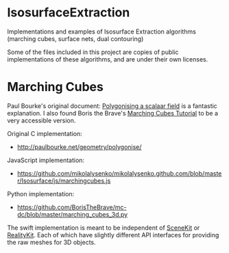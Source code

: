 # IsosurfaceExtraction

Implementations and examples of Isosurface Extraction algorithms (marching cubes, surface nets, dual contouring)

Some of the files included in this project are copies of public implementations of these algorithms, and are under their own licenses.

# Marching Cubes

Paul Bourke's original document: [Polygonising a scalaar field](http://paulbourke.net/geometry/polygonise/) is a fantastic explanation. 
I also found Boris the Brave's [Marching Cubes Tutorial](https://www.boristhebrave.com/2018/04/15/marching-cubes-tutorial/) to be a very accessible version.

Original C implementation:
- http://paulbourke.net/geometry/polygonise/

JavaScript implementation:
- https://github.com/mikolalysenko/mikolalysenko.github.com/blob/master/Isosurface/js/marchingcubes.js

Python implementation:
- https://github.com/BorisTheBrave/mc-dc/blob/master/marching_cubes_3d.py

The swift implementation is meant to be independent of [SceneKit](http://developer.apple.com/documentation/scenekit/) or [RealityKit](http://developer.apple.com/documentation/realitykit/). 
Each of which have slightly different API interfaces for providing the raw meshes for 3D objects. 
